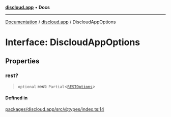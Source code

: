 [**discloud.app**](../README.md) • **Docs**

***

[Documentation](../../packages.md) / [discloud.app](../README.md) / DiscloudAppOptions

# Interface: DiscloudAppOptions

## Properties

### rest?

> `optional` **rest**: `Partial`\<[`RESTOptions`](RESTOptions.md)\>

#### Defined in

[packages/discloud.app/src/@types/index.ts:14](https://github.com/discloud/discloud.app/blob/e957c12968777c01a56e127121040f7eaaf9b803/packages/discloud.app/src/@types/index.ts#L14)

